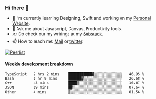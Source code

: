 ### Hi there 👋

- 🌱 I’m currently learning Designing, Swift and working on my [Personal Website](https://kvaishak.com/).
- 💬 Ask me about Javascript, Canvas,  Productivity tools. 
- :writing_hand: Do check out my writings at my [Substack](https://kvaishak.substack.com/).
- 📫 How to reach me: [Mail](mailto:vaishak.kaippanchery@gmail.com) or [twitter](https://twitter.com/kvaishack).

[![Peerlist](https://github-readme-badge.peerlist.io/api/vaishak)](https://peerlist.io/vaishak)

#### Weekly development breakdown

<!--START_SECTION:waka-->

```txt
TypeScript   2 hrs 2 mins    ███████████▓░░░░░░░░░░░░░   46.95 %
Bash         1 hr 9 mins     ██████▓░░░░░░░░░░░░░░░░░░   26.68 %
C++          43 mins         ████▒░░░░░░░░░░░░░░░░░░░░   16.67 %
JSON         19 mins         ██░░░░░░░░░░░░░░░░░░░░░░░   07.64 %
Other        4 mins          ▒░░░░░░░░░░░░░░░░░░░░░░░░   01.56 %
```

<!--END_SECTION:waka-->
